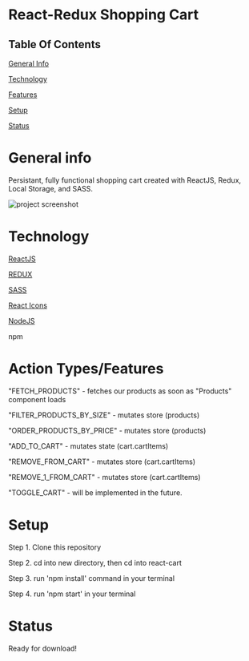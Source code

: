 # React-Redux Shopping Cart



## Table Of Contents
[General Info](#general-info)

[Technology](#technology)

[Features](#ACTION-TYPES/FEATURES)

[Setup](#setup)

[Status](#status) 



# General info
Persistant, fully functional shopping cart created with ReactJS, Redux, Local Storage, and SASS.

![project screenshot](https://i.imgur.com/VAPes5c.png)



# Technology
[ReactJS](https://reactjs.org)

[REDUX](https://reactjs.org/docs/hooks-custom.html#extracting-a-custom-hook)

[SASS](https://reactjs.org/docs/hooks-reference.html#usestate)

[React Icons](https://react-icons.github.io/react-icons/)

[NodeJS](https://nodejs.org/en/)

npm



# Action Types/Features

"FETCH_PRODUCTS" - fetches our products as soon as "Products" component loads 

"FILTER_PRODUCTS_BY_SIZE" - mutates store (products)

"ORDER_PRODUCTS_BY_PRICE" - mutates store (products)

"ADD_TO_CART" - mutates state (cart.cartItems)

"REMOVE_FROM_CART" - mutates store (cart.cartItems)

"REMOVE_1_FROM_CART" - mutates store (cart.cartItems)

"TOGGLE_CART" - will be implemented in the future.


# Setup

Step 1. Clone this repository

Step 2. cd into new directory, then cd into react-cart

Step 3. run 'npm install' command in your terminal

Step 4. run 'npm start' in your terminal 


# Status

Ready for download!
